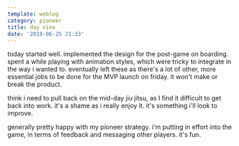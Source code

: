 ```yaml
---
template: weblog
category: pioneer
title: day nine
date: '2019-06-25 21:33'
---
```

today started well. implemented the design for the post-game on boarding. spent a while playing with animation styles, which were tricky to integrate in the way i wanted to. eventually left these as there's a lot of other, more essential jobs to be done for the MVP launch on friday. it won't make or break the product.

think i need to pull back on the mid-day jiu jitsu, as I find it difficult to get back into work. it's a shame as i really enjoy it. it's something i'll look to improve.

generally pretty happy with my pioneer strategy. i'm putting in effort into the game, in terms of feedback and messaging other players. it's fun.
